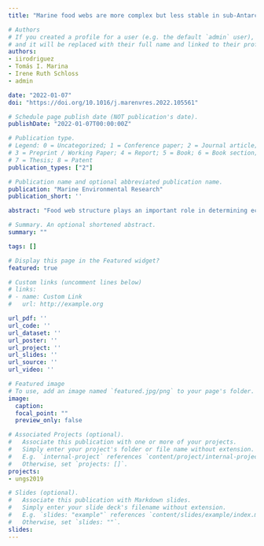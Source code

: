 ```yaml
---
title: "Marine food webs are more complex but less stable in sub-Antarctic (Beagle Channel, Argentina) than in Antarctic (Potter Cove, Antarctic Peninsula) regions"

# Authors
# If you created a profile for a user (e.g. the default `admin` user), write the username (folder name) here 
# and it will be replaced with their full name and linked to their profile.
authors:
- iirodriguez
- Tomás I. Marina
- Irene Ruth Schloss
- admin

date: "2022-01-07"
doi: "https://doi.org/10.1016/j.marenvres.2022.105561"

# Schedule page publish date (NOT publication's date).
publishDate: "2022-01-07T00:00:00Z"

# Publication type.
# Legend: 0 = Uncategorized; 1 = Conference paper; 2 = Journal article;
# 3 = Preprint / Working Paper; 4 = Report; 5 = Book; 6 = Book section;
# 7 = Thesis; 8 = Patent
publication_types: ["2"]

# Publication name and optional abbreviated publication name.
publication: "Marine Environmental Research"
publication_short: ''

abstract: "Food web structure plays an important role in determining ecosystem stability against perturbations. High-latitude marine ecosystems are being affected by environmental stressors and biological invasions. In the West Antarctic Peninsula these transformations are mainly driven by climate change, while in the sub-Antarctic region by anthropogenic activities. Understanding the differences between these areas is necessary to monitor the changes that are expected to occur in the upcoming decades. Here, we compared the structure and stability of Antarctic (Potter Cove) and sub-Antarctic (Beagle Channel) marine food webs. We compiled species trophic interactions (predator-prey) and calculated complexity, structure and stability metrics. Even if both food webs presented the same connectance, we found important differences between them. The Beagle Channel food web is more complex, but less stable and sensitive to the loss of its most connected species, while the Potter Cove food web presented lower complexity and greater stability against perturbations."

# Summary. An optional shortened abstract.
summary: ""

tags: []

# Display this page in the Featured widget?
featured: true

# Custom links (uncomment lines below)
# links:
# - name: Custom Link
#   url: http://example.org

url_pdf: ''
url_code: ''
url_dataset: ''
url_poster: ''
url_project: ''
url_slides: ''
url_source: ''
url_video: ''

# Featured image
# To use, add an image named `featured.jpg/png` to your page's folder. 
image:
  caption: 
  focal_point: ""
  preview_only: false

# Associated Projects (optional).
#   Associate this publication with one or more of your projects.
#   Simply enter your project's folder or file name without extension.
#   E.g. `internal-project` references `content/project/internal-project/index.md`.
#   Otherwise, set `projects: []`.
projects:
- ungs2019

# Slides (optional).
#   Associate this publication with Markdown slides.
#   Simply enter your slide deck's filename without extension.
#   E.g. `slides: "example"` references `content/slides/example/index.md`.
#   Otherwise, set `slides: ""`.
slides: 
---
```



